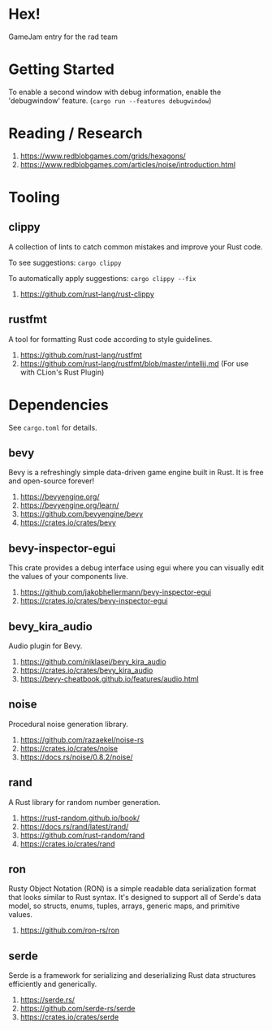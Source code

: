 # Hex!

GameJam entry for the rad team

# Getting Started

To enable a second window with debug information, enable the 'debugwindow' feature. (`cargo run --features debugwindow`)

# Reading / Research

1. https://www.redblobgames.com/grids/hexagons/
2. https://www.redblobgames.com/articles/noise/introduction.html

# Tooling

## clippy

A collection of lints to catch common mistakes and improve your Rust code.

To see suggestions: `cargo clippy`

To automatically apply suggestions: `cargo clippy --fix`

1. https://github.com/rust-lang/rust-clippy

## rustfmt

A tool for formatting Rust code according to style guidelines.

1. https://github.com/rust-lang/rustfmt
2. https://github.com/rust-lang/rustfmt/blob/master/intellij.md (For use with CLion's Rust Plugin)

# Dependencies

See `cargo.toml` for details.

## bevy

Bevy is a refreshingly simple data-driven game engine built in Rust. It is free and open-source forever!

1. https://bevyengine.org/
2. https://bevyengine.org/learn/
3. https://github.com/bevyengine/bevy
4. https://crates.io/crates/bevy

## bevy-inspector-egui

This crate provides a debug interface using egui where you can visually edit the values of your components live.

1. https://github.com/jakobhellermann/bevy-inspector-egui
2. https://crates.io/crates/bevy-inspector-egui

## bevy_kira_audio

Audio plugin for Bevy.

1. https://github.com/niklasei/bevy_kira_audio
2. https://crates.io/crates/bevy_kira_audio
3. https://bevy-cheatbook.github.io/features/audio.html

## noise

Procedural noise generation library.

1. https://github.com/razaekel/noise-rs
2. https://crates.io/crates/noise
3. https://docs.rs/noise/0.8.2/noise/

## rand

A Rust library for random number generation.

1. https://rust-random.github.io/book/
2. https://docs.rs/rand/latest/rand/
3. https://github.com/rust-random/rand
4. https://crates.io/crates/rand

## ron

Rusty Object Notation (RON) is a simple readable data serialization format that looks similar to Rust syntax.
It's designed to support all of Serde's data model, so structs, enums, tuples, arrays, generic maps, and primitive
values.

1. https://github.com/ron-rs/ron

## serde

Serde is a framework for serializing and deserializing Rust data structures efficiently and generically.

1. https://serde.rs/
2. https://github.com/serde-rs/serde
3. https://crates.io/crates/serde
